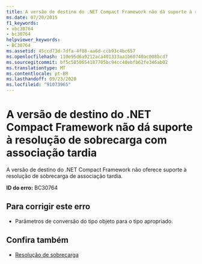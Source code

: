 ```yaml
---
title: A versão de destino do .NET Compact Framework não dá suporte à resolução de sobrecarga com associação tardia
ms.date: 07/20/2015
f1_keywords:
- vbc30764
- bc30764
helpviewer_keywords:
- BC30764
ms.assetid: 45ccd73d-7dfa-4f88-aa6d-ccb93c4bc657
ms.openlocfilehash: 110e95d6a9212aca401333aa1b60740ac008bcd7
ms.sourcegitcommit: bf5c5850654187705bc94cc40ebfb62fe346ab02
ms.translationtype: MT
ms.contentlocale: pt-BR
ms.lasthandoff: 09/23/2020
ms.locfileid: "91073965"
---
```

# <a name="the-targeted-version-of-the-net-compact-framework-does-not-support-latebound-overload-resolution"></a>A versão de destino do .NET Compact Framework não dá suporte à resolução de sobrecarga com associação tardia

A versão de destino do .NET Compact Framework não oferece suporte à resolução de sobrecarga de associação tardia.  
  
 **ID do erro:** BC30764  
  
## <a name="to-correct-this-error"></a>Para corrigir este erro  
  
- Parâmetros de conversão do tipo objeto para o tipo apropriado.  
  
## <a name="see-also"></a>Confira também

- [Resolução de sobrecarga](../programming-guide/language-features/procedures/overload-resolution.md)
